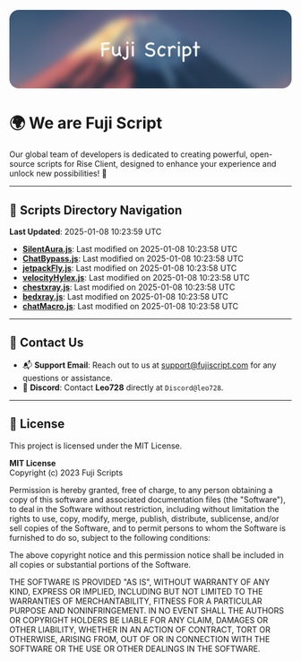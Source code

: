 ![Banner](.github/b.webp)

# 🌍 **We are Fuji Script**

Our global team of developers is dedicated to creating powerful, open-source scripts for Rise Client, designed to enhance your experience and unlock new possibilities! 🌟

---
<!-- SCRIPTS_NAVIGATION_START -->
## 📂 **Scripts Directory Navigation**

**Last Updated**: 2025-01-08 10:23:59 UTC

- **[SilentAura.js](scripts/SilentAura.js)**: Last modified on 2025-01-08 10:23:58 UTC
- **[ChatBypass.js](scripts/ChatBypass.js)**: Last modified on 2025-01-08 10:23:58 UTC
- **[jetpackFly.js](scripts/jetpackFly.js)**: Last modified on 2025-01-08 10:23:58 UTC
- **[velocityHylex.js](scripts/velocityHylex.js)**: Last modified on 2025-01-08 10:23:58 UTC
- **[chestxray.js](scripts/chestxray.js)**: Last modified on 2025-01-08 10:23:58 UTC
- **[bedxray.js](scripts/bedxray.js)**: Last modified on 2025-01-08 10:23:58 UTC
- **[chatMacro.js](scripts/chatMacro.js)**: Last modified on 2025-01-08 10:23:58 UTC

<!-- SCRIPTS_NAVIGATION_END -->

---

## 💬 **Contact Us**  
- 📬 **Support Email**: Reach out to us at [support@fujiscript.com](mailto:support@fujiscript.com) for any questions or assistance.  
- 💬 **Discord**: Contact **Leo728** directly at `Discord@leo728`.

---

## 📜 **License**

This project is licensed under the MIT License.  

**MIT License**  
Copyright (c) 2023 Fuji Scripts  

Permission is hereby granted, free of charge, to any person obtaining a copy of this software and associated documentation files (the "Software"), to deal in the Software without restriction, including without limitation the rights to use, copy, modify, merge, publish, distribute, sublicense, and/or sell copies of the Software, and to permit persons to whom the Software is furnished to do so, subject to the following conditions:  

The above copyright notice and this permission notice shall be included in all copies or substantial portions of the Software.  

THE SOFTWARE IS PROVIDED "AS IS", WITHOUT WARRANTY OF ANY KIND, EXPRESS OR IMPLIED, INCLUDING BUT NOT LIMITED TO THE WARRANTIES OF MERCHANTABILITY, FITNESS FOR A PARTICULAR PURPOSE AND NONINFRINGEMENT. IN NO EVENT SHALL THE AUTHORS OR COPYRIGHT HOLDERS BE LIABLE FOR ANY CLAIM, DAMAGES OR OTHER LIABILITY, WHETHER IN AN ACTION OF CONTRACT, TORT OR OTHERWISE, ARISING FROM, OUT OF OR IN CONNECTION WITH THE SOFTWARE OR THE USE OR OTHER DEALINGS IN THE SOFTWARE.  
